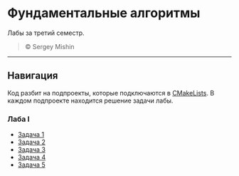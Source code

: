 # Фундаментальные алгоритмы

Лабы за третий семестр.

> &copy; Sergey Mishin

---

## Навигация

Код разбит на подпроекты, которые подключаются в [CMakeLists](CMakeLists.txt). В каждом подпроекте находится решение
задачи лабы.

### Лаба I

- [Задача 1](src/labs/lab-1/task-1)
- [Задача 2](src/labs/lab-1/task-2)
- [Задача 3](src/labs/lab-1/task-3)
- [Задача 4](src/labs/lab-1/task-4)
- [Задача 5](src/labs/lab-1/task-5)